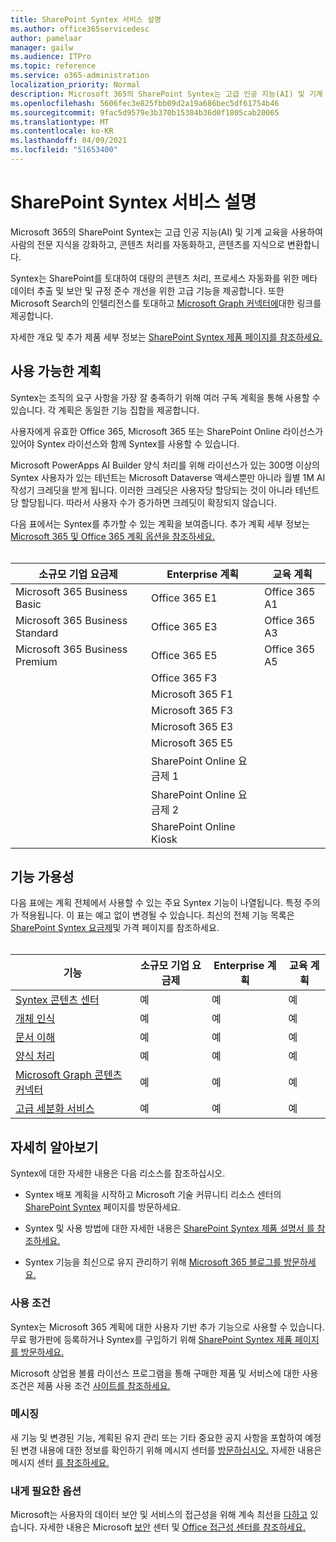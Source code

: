 ```yaml
---
title: SharePoint Syntex 서비스 설명
ms.author: office365servicedesc
author: pamelaar
manager: gailw
ms.audience: ITPro
ms.topic: reference
ms.service: o365-administration
localization_priority: Normal
description: Microsoft 365의 SharePoint Syntex는 고급 인공 지능(AI) 및 기계 교육을 사용하여 사람의 전문 지식을 강화하고, 콘텐츠 처리를 자동화하고, 콘텐츠를 지식으로 변환합니다.
ms.openlocfilehash: 5606fec3e825fbb09d2a19a686bec5df61754b46
ms.sourcegitcommit: 9fac5d9579e3b370b15384b36d0f1805cab20065
ms.translationtype: MT
ms.contentlocale: ko-KR
ms.lasthandoff: 04/09/2021
ms.locfileid: "51653400"
---
```

# <a name="sharepoint-syntex-service-description"></a>SharePoint Syntex 서비스 설명 

Microsoft 365의 SharePoint Syntex는 고급 인공 지능(AI) 및 기계 교육을 사용하여 사람의 전문 지식을 강화하고, 콘텐츠 처리를 자동화하고, 콘텐츠를 지식으로 변환합니다.

Syntex는 SharePoint를 토대하여 대량의 콘텐츠 처리, 프로세스 자동화를 위한 메타데이터 추출 및 보안 및 규정 준수 개선을 위한 고급 기능을 제공합니다. 또한 Microsoft Search의 인텔리전스를 토대하고 [Microsoft Graph 커넥터에](/microsoftsearch/connectors-overview)대한 링크를 제공합니다.

자세한 개요 및 추가 제품 세부 정보는 [SharePoint Syntex 제품 페이지를 참조하세요.](https://aka.ms/sharepointsyntex)

## <a name="available-plans"></a>사용 가능한 계획

Syntex는 조직의 요구 사항을 가장 잘 충족하기 위해 여러 구독 계획을 통해 사용할 수 있습니다. 각 계획은 동일한 기능 집합을 제공합니다.

사용자에게 유효한 Office 365, Microsoft 365 또는 SharePoint Online 라이선스가 있어야 Syntex 라이선스와 함께 Syntex를 사용할 수 있습니다.

Microsoft PowerApps AI Builder 양식 처리를 위해 라이선스가 있는 300명 이상의 Syntex 사용자가 있는 테넌트는 Microsoft Dataverse 액세스뿐만 아니라 월별 1M AI 작성기 크레딧을 받게 됩니다. 이러한 크레딧은 사용자당 할당되는 것이 아니라 테넌트당 할당됩니다. 따라서 사용자 수가 증가하면 크레딧이 확장되지 않습니다.

다음 표에서는 Syntex를 추가할 수 있는 계획을 보여줍니다. 추가 계획 세부 정보는 [Microsoft 365 및 Office 365 계획 옵션을 참조하세요.](../office-365-platform-service-description/office-365-plan-options.md)<br><br>


| 소규모 기업 요금제            | Enterprise 계획         | 교육 계획     |
| ------------------------------- | ------------------------ | ------------------- |
| Microsoft 365 Business Basic    | Office 365 E1            | Office 365 A1       |
| Microsoft 365 Business Standard | Office 365 E3            | Office 365 A3       |
| Microsoft 365 Business Premium  | Office 365 E5            | Office 365 A5       |
|                                 | Office 365 F3            |                     |
|                                 | Microsoft 365 F1         |                     |
|                                 | Microsoft 365 F3         |                     |
|                                 | Microsoft 365 E3         |                     |
|                                 | Microsoft 365 E5         |                     |
|                                 | SharePoint Online 요금제 1 |                     |
|                                 | SharePoint Online 요금제 2 |                     |
|                                 | SharePoint Online Kiosk  |                     |

## <a name="feature-availability"></a>기능 가용성

다음 표에는 계획 전체에서 사용할 수 있는 주요 Syntex 기능이 나열됩니다. 특정 주의가 적용됩니다. 이 표는 예고 없이 변경될 수 있습니다. 최신의 전체 기능 목록은 [SharePoint Syntex 요금제](https://www.microsoft.com/microsoft-365/enterprise/sharepoint-syntex)및 가격 페이지를 참조하세요.<br><br>

| 기능 | 소규모 기업 요금제 | Enterprise 계획 | 교육 계획 |
|--|--|--|--|
| [Syntex 콘텐츠 센터](sharepoint-syntex-features.md#syntex-content-center) | 예 | 예 | 예 |
| [개체 인식](sharepoint-syntex-features.md#object-recognition) | 예 | 예 | 예 |
| [문서 이해](sharepoint-syntex-features.md#document-understanding) | 예 | 예 | 예 |
| [양식 처리](sharepoint-syntex-features.md#form-processing) | 예 | 예 | 예 |
| [Microsoft Graph 콘텐츠 커넥터](sharepoint-syntex-features.md#microsoft-graph-content-connectors) | 예 | 예 | 예 |
| [고급 세분화 서비스](sharepoint-syntex-features.md#advanced-taxonomy-services) | 예 | 예 | 예 |

## <a name="learn-more"></a>자세히 알아보기

Syntex에 대한 자세한 내용은 다음 리소스를 참조하십시오.

  - Syntex 배포 계획을 시작하고 Microsoft 기술 커뮤니티 리소스 센터의 [SharePoint Syntex](https://resources.techcommunity.microsoft.com/sharepoint-syntex/) 페이지를 방문하세요.

  - Syntex 및 사용 방법에 대한 자세한 내용은 [SharePoint Syntex 제품 설명서 를 참조하세요.](/microsoft-365/contentunderstanding/)

  - Syntex 기능을 최신으로 유지 관리하기 위해 [Microsoft 365 블로그를 방문하세요.](https://go.microsoft.com/fwlink/?linkid=2084915)

### <a name="licensing-terms"></a>사용 조건

Syntex는 Microsoft 365 계획에 대한 사용자 기반 추가 기능으로 사용할 수 있습니다. 무료 평가판에 등록하거나 Syntex를 구입하기 위해 [SharePoint Syntex 제품 페이지를 방문하세요.](https://aka.ms/sharepointsyntex)

Microsoft 상업용 볼륨 라이선스 프로그램을 통해 구매한 제품 및 서비스에 대한 사용 조건은 제품 사용 조건 [사이트를 참조하세요.](https://www.microsoft.com/licensing/terms/)

### <a name="messaging"></a>메시징

새 기능 및 변경된 기능, 계획된 유지 관리 또는 기타 중요한 공지 사항을 포함하여 예정된 변경 내용에 대한 정보를 확인하기 위해 메시지 센터를 [방문하십시오.](https://go.microsoft.com/fwlink/p/?linkid=2070717) 자세한 내용은 메시지 센터 [를 참조하세요.](/microsoft-365/admin/manage/message-center)

### <a name="accessibility"></a>내게 필요한 옵션

Microsoft는 사용자의 데이터 보안 및 서비스의 접근성을 위해 계속 최선을 [다하고](https://www.microsoft.com/trust-center/compliance/accessibility) 있습니다. 자세한 내용은 Microsoft [보안](https://www.microsoft.com/trust-center) 센터 및 [Office 접근성 센터를 참조하세요.](https://support.office.com/article/ecab0fcf-d143-4fe8-a2ff-6cd596bddc6d)